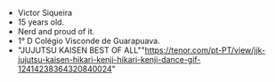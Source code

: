 - Victor Siqueira
- 15 years old.
- Nerd and proud of it.
- 1° D Colégio Visconde de Guarapuava.
- "JUJUTSU KAISEN BEST OF ALL""https://tenor.com/pt-PT/view/jjk-jujutsu-kaisen-hikari-kenji-hikari-kenji-dance-gif-12414238364320840024"

<!--
**VICTORSIQUEIRA-14/VICTORSIQUEIRA-14** is a ✨ _special_ ✨ repository because its `README.md` (this file) appears on your GitHub profile.

Here are some ideas to get you started:

- 🔭 I’m currently working on ...
- 🌱 I’m currently learning ...
- 👯 I’m looking to collaborate on ...
- 🤔 I’m looking for help with ...
- 💬 Ask me about ...
- 📫 How to reach me: ...
- 😄 Pronouns: ...
- ⚡ Fun fact: ...
-->
